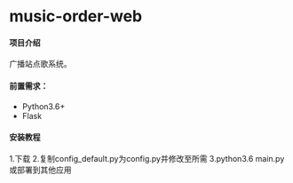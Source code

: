 # music-order-web

#### 项目介绍
广播站点歌系统。

#### 前置需求：
- Python3.6+
- Flask

#### 安装教程
1.下载
2.复制config_default.py为config.py并修改至所需
3.python3.6 main.py或部署到其他应用



